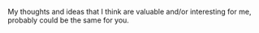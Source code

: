 My thoughts and ideas that I think are valuable and/or interesting for me, probably could be the same for you.
